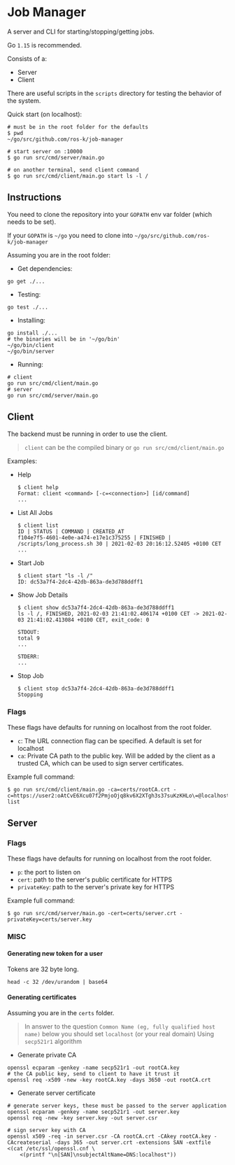 # Job Manager

A server and CLI for starting/stopping/getting jobs.

Go `1.15` is recommended.

Consists of a:

- Server
- Client

There are useful scripts in the `scripts` directory for testing the behavior of the system.

Quick start (on localhost):
```shell
# must be in the root folder for the defaults
$ pwd 
~/go/src/github.com/ros-k/job-manager

# start server on :10000
$ go run src/cmd/server/main.go 

# on another terminal, send client command
$ go run src/cmd/client/main.go start ls -l /
```

## Instructions

You need to clone the repository into your `GOPATH` env var folder (which needs to be set).

If your `GOPATH` is `~/go` you need to clone into `~/go/src/github.com/ros-k/job-manager`

Assuming you are in the root folder:

- Get dependencies:
```shell
go get ./...
```

- Testing: 
```shell
go test ./...
```

- Installing:
```shell
go install ./...
# the binaries will be in '~/go/bin'
~/go/bin/client
~/go/bin/server
```

- Running:
```shell
# client
go run src/cmd/client/main.go
# server
go run src/cmd/server/main.go
```

## Client

The backend must be running in order to use the client.

> `client` can be the compiled binary or `go run src/cmd/client/main.go`

Examples:
- Help
  ```shell
  $ client help
  Format: client <command> [-c=<connection>] [id/command]
  ...
  ```

- List All Jobs
  ```shell
  $ client list 
  ID | STATUS | COMMAND | CREATED_AT
  f104e7f5-4601-4e0e-a474-e17e1c375255 | FINISHED | /scripts/long_process.sh 30 | 2021-02-03 20:16:12.52405 +0100 CET
  ...
  ```

- Start Job
  ```shell
  $ client start "ls -l /" 
  ID: dc53a7f4-2dc4-42db-863a-de3d788ddff1
  ```

- Show Job Details
  ```shell
  $ client show dc53a7f4-2dc4-42db-863a-de3d788ddff1
  ls -l /, FINISHED, 2021-02-03 21:41:02.406174 +0100 CET -> 2021-02-03 21:41:02.413084 +0100 CET, exit_code: 0

  STDOUT:
  total 9
  ...

  STDERR:
  ...
  ```

- Stop Job
  ```shell
  $ client stop dc53a7f4-2dc4-42db-863a-de3d788ddff1
  Stopping
  ```

### Flags

These flags have defaults for running on localhost from the root folder.

- `c`: The URL connection flag can be specified. A default is set for localhost
- `ca`: Private CA path to the public key. Will be added by the client as a trusted CA, which can be used to sign server certificates.

Example full command:
```shell
$ go run src/cmd/client/main.go -ca=certs/rootCA.crt -c=https://user2:oAtCvE6Xcu07f2PmjoOjq8kv6X2XTgh3s37suKzKHLo\=@localhost:10000 list
```

## Server

### Flags

These flags have defaults for running on localhost from the root folder.

- `p`: the port to listen on
- `cert`: path to the server's public certificate for HTTPS
- `privateKey`: path to the server's private key for HTTPS

Example full command:
```shell
$ go run src/cmd/server/main.go -cert=certs/server.crt -privateKey=certs/server.key
```

### MISC

#### Generating new token for a user

Tokens are 32 byte long.

```shell
head -c 32 /dev/urandom | base64
```

#### Generating certificates

Assuming you are in the `certs` folder.

> In answer to the question `Common Name (eg, fully qualified host name)` below you should set `localhost` (or your real domain)
> Using `secp521r1` algorithm

- Generate private CA

```shell
openssl ecparam -genkey -name secp521r1 -out rootCA.key
# the CA public key, send to client to have it trust it
openssl req -x509 -new -key rootCA.key -days 3650 -out rootCA.crt
```

- Generate server certificate

```shell
# generate server keys, these must be passed to the server application
openssl ecparam -genkey -name secp521r1 -out server.key
openssl req -new -key server.key -out server.csr

# sign server key with CA
openssl x509 -req -in server.csr -CA rootCA.crt -CAkey rootCA.key -CAcreateserial -days 365 -out server.crt -extensions SAN -extfile <(cat /etc/ssl/openssl.cnf \
    <(printf "\n[SAN]\nsubjectAltName=DNS:localhost"))
```